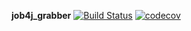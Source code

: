 **job4j_grabber**
[![Build Status](https://travis-ci.org/amasterenko/job4j_grabber.svg?branch=master)](https://travis-ci.org/amasterenko/job4j_grabber)
[![codecov](https://codecov.io/gh/amasterenko/job4j_grabber/branch/master/graph/badge.svg?token=Q2SA1TXLQL)](https://codecov.io/gh/amasterenko/job4j_grabber)

